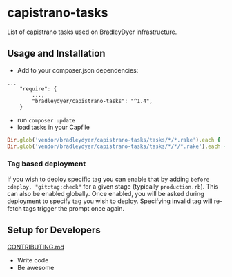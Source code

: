 # capistrano-tasks

List of capistrano tasks used on BradleyDyer infrastructure.

## Usage and Installation
 - Add to your composer.json dependencies:
```
...
    "require": {
        ...,
        "bradleydyer/capistrano-tasks": "^1.4",
    }
```
 - run `composer update`
 - load tasks in your Capfile
```ruby
Dir.glob('vendor/bradleydyer/capistrano-tasks/tasks/*/*.rake').each { |r| import r }
Dir.glob('vendor/bradleydyer/capistrano-tasks/tasks/*/*/*.rake').each { |r| import r }
```

### Tag based deployment
If you wish to deploy specific tag you can enable that by adding `before :deploy, "git:tag:check"` for a given stage (typically `production.rb`). This can also be enabled globally. Once enabled, you will be asked during deployment to specify tag you wish to deploy. Specifying invalid tag will re-fetch tags trigger the prompt once again.

## Setup for Developers

[CONTRIBUTING.md](https://github.com/bradleydyer/capistrano-tasks/blob/master/CONTRIBUTING.md)

- Write code
- Be awesome
